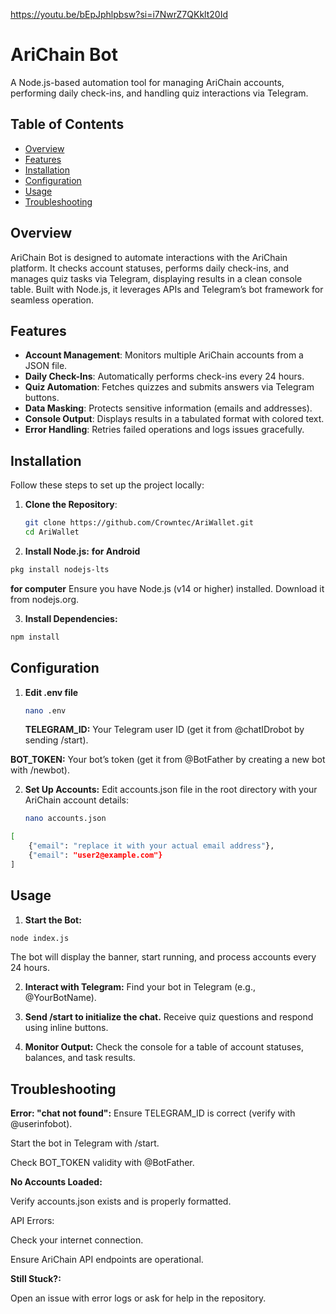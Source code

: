 
https://youtu.be/bEpJphlpbsw?si=i7NwrZ7QKklt20Id

# AriChain Bot

A Node.js-based automation tool for managing AriChain accounts, performing daily check-ins, and handling quiz interactions via Telegram.


## Table of Contents
- [Overview](#overview)
- [Features](#features)
- [Installation](#installation)
- [Configuration](#configuration)
- [Usage](#usage)
- [Troubleshooting](#troubleshooting)

## Overview
AriChain Bot is designed to automate interactions with the AriChain platform. It checks account statuses, performs daily check-ins, and manages quiz tasks via Telegram, displaying results in a clean console table. Built with Node.js, it leverages APIs and Telegram’s bot framework for seamless operation.

## Features
- **Account Management**: Monitors multiple AriChain accounts from a JSON file.
- **Daily Check-Ins**: Automatically performs check-ins every 24 hours.
- **Quiz Automation**: Fetches quizzes and submits answers via Telegram buttons.
- **Data Masking**: Protects sensitive information (emails and addresses).
- **Console Output**: Displays results in a tabulated format with colored text.
- **Error Handling**: Retries failed operations and logs issues gracefully.

## Installation
Follow these steps to set up the project locally:

1. **Clone the Repository**:
   ```sh
   git clone https://github.com/Crowntec/AriWallet.git
   cd AriWallet
   ```
   
2. **Install Node.js:**
**for Android**
```sh
pkg install nodejs-lts
```
**for computer**
Ensure you have Node.js (v14 or higher) installed. Download it from nodejs.org.

3. **Install Dependencies:**
```sh
npm install
```

## Configuration
1. **Edit .env file**
   ```sh
   nano .env
   ```
   **TELEGRAM_ID:** Your Telegram user ID (get it from @chatIDrobot by sending /start).

**BOT_TOKEN:** Your bot’s token (get it from @BotFather by creating a new bot with /newbot).

2. **Set Up Accounts:**
   Edit accounts.json file in the root directory with your AriChain account details:
   ```sh
   nano accounts.json
   ```


```sh
[
    {"email": "replace it with your actual email address"},
    {"email": "user2@example.com"}
]
```

## Usage

1. **Start the Bot:**
```sh
node index.js
```
The bot will display the banner, start running, and process accounts every 24 hours.

2. **Interact with Telegram:**
Find your bot in Telegram (e.g., @YourBotName).

3. **Send /start to initialize the chat.**
Receive quiz questions and respond using inline buttons.

4. **Monitor Output:**
Check the console for a table of account statuses, balances, and task results.

## Troubleshooting

**Error: "chat not found":**
Ensure TELEGRAM_ID is correct (verify with @userinfobot).

Start the bot in Telegram with /start.

Check BOT_TOKEN validity with @BotFather.


**No Accounts Loaded:**

Verify accounts.json exists and is properly formatted.

API Errors:

Check your internet connection.

Ensure AriChain API endpoints are operational.


**Still Stuck?:**

Open an issue with error logs or ask for help in the repository.


